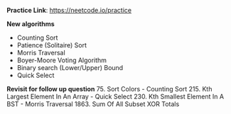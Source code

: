 **Practice Link**: https://neetcode.io/practice

**New algorithms**
- Counting Sort
- Patience (Solitaire) Sort
- Morris Traversal
- Boyer-Moore Voting Algorithm
- Binary search (Lower/Upper) Bound
- Quick Select

**Revisit for follow up question**
75. Sort Colors - Counting Sort
215. Kth Largest Element In An Array - Quick Select
230. Kth Smallest Element In A BST - Morris Traversal
1863. Sum Of All Subset XOR Totals

